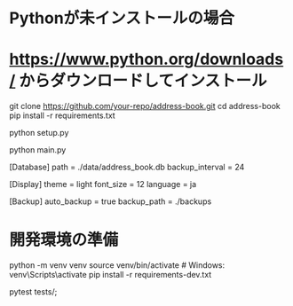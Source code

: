 # Pythonが未インストールの場合
# https://www.python.org/downloads/ からダウンロードしてインストール

git clone https://github.com/your-repo/address-book.git
cd address-book
pip install -r requirements.txt

python setup.py

python main.py

[Database]
path = ./data/address_book.db
backup_interval = 24

[Display]
theme = light
font_size = 12
language = ja

[Backup]
auto_backup = true
backup_path = ./backups

# 開発環境の準備
python -m venv venv
source venv/bin/activate  # Windows: venv\Scripts\activate
pip install -r requirements-dev.txt

pytest tests/;